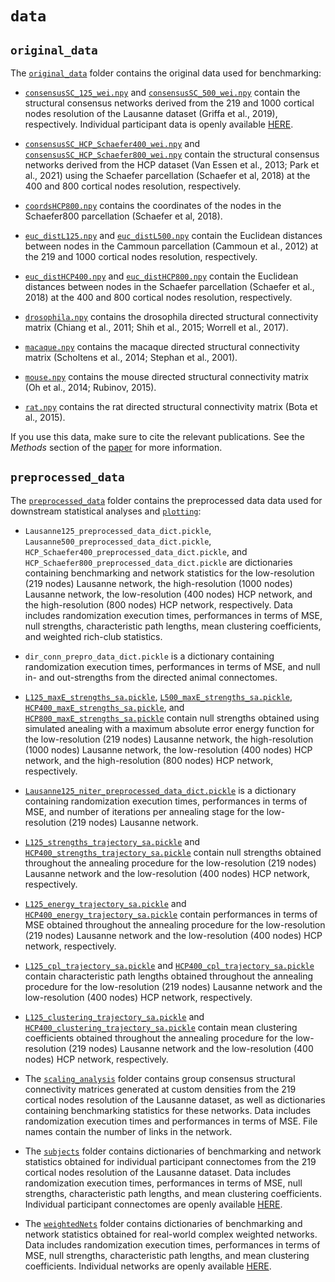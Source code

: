 # `data`

## `original_data`

The [`original_data`](https://github.com/fmilisav/milisav_strength_nulls/blob/main/data/original_data) folder contains the original data used for benchmarking:

- [`consensusSC_125_wei.npy`](https://github.com/fmilisav/milisav_strength_nulls/blob/main/data/original_data/consensusSC_125_wei.npy) and [`consensusSC_500_wei.npy`](https://github.com/fmilisav/milisav_strength_nulls/blob/main/data/original_data/consensusSC_500_wei.npy) contain the structural consensus networks derived from the 219 and 1000 cortical nodes resolution of the Lausanne dataset (Griffa et al., 2019), respectively. Individual participant data is openly available [HERE](https://doi.org/10.5281/zenodo.2872624).

- [`consensusSC_HCP_Schaefer400_wei.npy`](https://github.com/fmilisav/milisav_strength_nulls/blob/main/data/original_data/consensusSC_HCP_Schaefer400_wei.npy) and [`consensusSC_HCP_Schaefer800_wei.npy`](https://github.com/fmilisav/milisav_strength_nulls/blob/main/data/original_data/consensusSC_HCP_Schaefer800_wei.npy) contain the structural consensus networks derived from the HCP dataset (Van Essen et al., 2013; Park et al., 2021) using the Schaefer parcellation (Schaefer et al, 2018) at the 400 and 800 cortical nodes resolution, respectively.

- [`coordsHCP800.npy`](https://github.com/fmilisav/milisav_strength_nulls/blob/main/data/original_data/coordsHCP800.npy) contains the coordinates of the nodes in the Schaefer800 parcellation (Schaefer et al, 2018).

- [`euc_distL125.npy`](https://github.com/fmilisav/milisav_strength_nulls/blob/main/data/original_data/euc_distL125.npy) and [`euc_distL500.npy`](https://github.com/fmilisav/milisav_strength_nulls/blob/main/data/original_data/euc_distL500.npy) contain the Euclidean distances between nodes in the Cammoun parcellation (Cammoun et al., 2012) at the 219 and 1000 cortical nodes resolution, respectively.

- [`euc_distHCP400.npy`](https://github.com/fmilisav/milisav_strength_nulls/blob/main/data/original_data/euc_distHCP400.npy) and [`euc_distHCP800.npy`](https://github.com/fmilisav/milisav_strength_nulls/blob/main/data/original_data/euc_distHCP800.npy) contain the Euclidean distances between nodes in the Schaefer parcellation (Schaefer et al., 2018) at the 400 and 800 cortical nodes resolution, respectively.

- [`drosophila.npy`](https://github.com/fmilisav/milisav_strength_nulls/blob/main/data/original_data/drosophila.npy) contains the drosophila directed structural connectivity matrix (Chiang et al., 2011; Shih et al., 2015; Worrell et al., 2017).

- [`macaque.npy`](https://github.com/fmilisav/milisav_strength_nulls/blob/main/data/original_data/macaque.npy) contains the macaque directed structural connectivity matrix (Scholtens et al., 2014; Stephan et al., 2001).

- [`mouse.npy`](https://github.com/fmilisav/milisav_strength_nulls/blob/main/data/original_data/mouse.npy) contains the mouse directed structural connectivity matrix (Oh et al., 2014; Rubinov, 2015).

- [`rat.npy`](https://github.com/fmilisav/milisav_strength_nulls/blob/main/data/original_data/rat.npy) contains the rat directed structural connectivity matrix (Bota et al., 2015).

If you use this data, make sure to cite the relevant publications. See the *Methods* section of the [paper](https://www.biorxiv.org/content/10.1101/2024.02.23.581792v1) for more information. 


## `preprocessed_data`

The [`preprocessed_data`](https://github.com/fmilisav/milisav_strength_nulls/blob/main/data/preprocessed_data) folder contains the preprocessed data data used for downstream statistical analyses and [`plotting`](https://github.com/fmilisav/milisav_strength_nulls/blob/main/code/plotting):

- `Lausanne125_preprocessed_data_dict.pickle`, `Lausanne500_preprocessed_data_dict.pickle`, `HCP_Schaefer400_preprocessed_data_dict.pickle`, and `HCP_Schaefer800_preprocessed_data_dict.pickle` are dictionaries containing benchmarking and network statistics for the low-resolution (219 nodes) Lausanne network, the high-resolution (1000 nodes) Lausanne network, the low-resolution (400 nodes) HCP network, and the high-resolution (800 nodes) HCP network, respectively. Data includes randomization execution times, performances in terms of MSE, null strengths, characteristic path lengths, mean clustering coefficients, and weighted rich-club statistics.

- `dir_conn_prepro_data_dict.pickle` is a dictionary containing randomization execution times, performances in terms of MSE, and null in- and out-strengths from the directed animal connectomes.

- [`L125_maxE_strengths_sa.pickle`](https://github.com/fmilisav/milisav_strength_nulls/blob/main/data/preprocessed_data/L125_maxE_strengths_sa.pickle), [`L500_maxE_strengths_sa.pickle`](https://github.com/fmilisav/milisav_strength_nulls/blob/main/data/preprocessed_data/L500_maxE_strengths_sa.pickle), [`HCP400_maxE_strengths_sa.pickle`](https://github.com/fmilisav/milisav_strength_nulls/blob/main/data/preprocessed_data/HCP400_maxE_strengths_sa.pickle), and [`HCP800_maxE_strengths_sa.pickle`](https://github.com/fmilisav/milisav_strength_nulls/blob/main/data/preprocessed_data/HCP800_maxE_strengths_sa.pickle) contain null strengths obtained using simulated anealing with a maximum absolute error energy function for the low-resolution (219 nodes) Lausanne network, the high-resolution (1000 nodes) Lausanne network, the low-resolution (400 nodes) HCP network, and the high-resolution (800 nodes) HCP network, respectively.

- [`Lausanne125_niter_preprocessed_data_dict.pickle`](https://github.com/fmilisav/milisav_strength_nulls/blob/main/data/preprocessed_data/Lausanne125_niter_preprocessed_data_dict.pickle) is a dictionary containing randomization execution times, performances in terms of MSE, and number of iterations per annealing stage for the low-resolution (219 nodes) Lausanne network.

- [`L125_strengths_trajectory_sa.pickle`](https://github.com/fmilisav/milisav_strength_nulls/blob/main/data/preprocessed_data/L125_strengths_trajectory_sa.pickle) and [`HCP400_strengths_trajectory_sa.pickle`](https://github.com/fmilisav/milisav_strength_nulls/blob/main/data/preprocessed_data/HCP400_strengths_trajectory_sa.pickle) contain null strengths obtained throughout the annealing procedure for the low-resolution (219 nodes) Lausanne network and the low-resolution (400 nodes) HCP network, respectively.

- [`L125_energy_trajectory_sa.pickle`](https://github.com/fmilisav/milisav_strength_nulls/blob/main/data/preprocessed_data/L125_energy_trajectory_sa.pickle) and [`HCP400_energy_trajectory_sa.pickle`](https://github.com/fmilisav/milisav_strength_nulls/blob/main/data/preprocessed_data/HCP400_energy_trajectory_sa.pickle) contain performances in terms of MSE obtained throughout the annealing procedure for the low-resolution (219 nodes) Lausanne network and the low-resolution (400 nodes) HCP network, respectively.

- [`L125_cpl_trajectory_sa.pickle`](https://github.com/fmilisav/milisav_strength_nulls/blob/main/data/preprocessed_data/L125_cpl_trajectory_sa.pickle) and [`HCP400_cpl_trajectory_sa.pickle`](https://github.com/fmilisav/milisav_strength_nulls/blob/main/data/preprocessed_data/HCP400_cpl_trajectory_sa.pickle) contain characteristic path lengths obtained throughout the annealing procedure for the low-resolution (219 nodes) Lausanne network and the low-resolution (400 nodes) HCP network, respectively.

- [`L125_clustering_trajectory_sa.pickle`](https://github.com/fmilisav/milisav_strength_nulls/blob/main/data/preprocessed_data/L125_clustering_trajectory_sa.pickle) and [`HCP400_clustering_trajectory_sa.pickle`](https://github.com/fmilisav/milisav_strength_nulls/blob/main/data/preprocessed_data/HCP400_clustering_trajectory_sa.pickle) contain mean clustering coefficients obtained throughout the annealing procedure for the low-resolution (219 nodes) Lausanne network and the low-resolution (400 nodes) HCP network, respectively.

- The [`scaling_analysis`](https://github.com/fmilisav/milisav_strength_nulls/blob/main/data/preprocessed_data/scaling_analysis) folder contains group consensus structural connectivity matrices generated at custom densities from the 219 cortical nodes resolution of the Lausanne dataset, as well as dictionaries containing benchmarking statistics for these networks. Data includes randomization execution times and performances in terms of MSE. File names contain the number of links in the network. 

- The [`subjects`](https://github.com/fmilisav/milisav_strength_nulls/blob/main/data/preprocessed_data/subjects) folder contains dictionaries of benchmarking and network statistics obtained for individual participant connectomes from the 219 cortical nodes resolution of the Lausanne dataset. Data includes randomization execution times, performances in terms of MSE, null strengths, characteristic path lengths, and mean clustering coefficients. Individual participant connectomes are openly available [HERE](https://doi.org/10.5281/zenodo.2872624).

- The [`weightedNets`](https://github.com/fmilisav/milisav_strength_nulls/blob/main/data/preprocessed_data/weightedNets) folder contains dictionaries of benchmarking and network statistics obtained for real-world complex weighted networks. Data includes randomization execution times, performances in terms of MSE, null strengths, characteristic path lengths, and mean clustering coefficients. Individual networks are openly available [HERE](https://figshare.com/s/22c5b72b574351d03edf).
